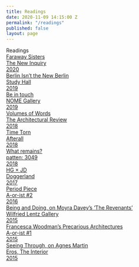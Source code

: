 ```yaml
---
title: Readings
date: 2020-11-09 14:15:00 Z
permalink: "/readings"
published: false
layout: page
---
```


<div class="sw-row">
	<div class="sw-heading">Readings</div>
</div>

<div class="sw-row">
	<a href="https://thenewinquiry.com/faraway-sisters/">
	<div class="sw-title">Faraway Sisters</div>
	<div class="sw-publication">The New Inquiry</div>
	<div class="sw-year">2020</div>
	</a>
</div> 

<div class="sw-row">
	<a href="https://www.patreon.com/posts/berlin-isnt-new-28469271">
	<div class="sw-title">Berlin Isn’t the New Berlin</div>
	<div class="sw-publication">Study Hall</div>
	<div class="sw-year">2019</div>
	</a>
</div> 

<div class="sw-row">
	<a href="http://nomegallery.com/chapter/be-in-touch/?exh=2444&order=0&fbclid=IwAR2QN5v4raWqVgeE-aDUYPn-RhFJSer4jSGR8NXeU2o8dPZOB3WaN-jY8f0">
	<div class="sw-title">Be in touch</div>
	<div class="sw-publication">NOME Gallery</div>
	<div class="sw-year">2019</div>
	</a>
</div> 

<div class="sw-row">
	<a href="https://www.architectural-review.com/magazines/the-ar-december-2018/january-2019-book-issue/10038331.article?blocktitle=Latest-issue&contentID=17899">
	<div class="sw-title">Volumes of Words</div>
	<div class="sw-publication">The Architectural Review</div>
	<div class="sw-year">2018</div>
	</a>
</div> 

<div class="sw-row">
	<a href="https://www.afterall.org/journal/issue.46/time-torn">
	<div class="sw-title">Time Torn</div>
	<div class="sw-publication">Afterall</div>
	<div class="sw-year">2018</div>
	</a>
</div> 


<div class="sw-row">
	<a href="https://issuu.com/555-5555/docs/patten-3049">
	<div class="sw-title">What remains?</div>
	<div class="sw-publication">patten: 3049</div>
	<div class="sw-year">2018</div>
	</a>
</div> 

<div class="sw-row">
	<a href="/docs/HGxJD.pdf">
	<div class="sw-title">HG &times; JD</div>
	<div class="sw-publication">Doggerland</div>
	<div class="sw-year">2017</div>
	</a>
</div>

<div class="sw-row">
	<a href="/docs/period-piece.pdf">
	<div class="sw-title">Period Piece</div>
	<div class="sw-publication">A-or-ist #2</div>
	<div class="sw-year">2016</div>
	</a>
</div>

<div class="sw-row">
	<a href="/docs/BeingandDoing_LesRevenants.pdf">
	<div class="sw-title">Being and Doing, on Moyra Davey’s
 ‘The Revenants’</div>
	<div class="sw-publication">Wilfried Lentz Gallery</div>
	<div class="sw-year">2015</div>
	</a>
</div>

<div class="sw-row">
	<a href="/docs/Francesca-Woodmans-Precarious-Architectures.pdf">
	<div class="sw-title">Francesca Woodman’s Precarious Architectures</div>
	<div class="sw-publication">A-or-ist #1</div>
	<div class="sw-year">2015</div>
	</a>
</div>

<div class="sw-row">
	<a href="/docs/SeeingThroughEROS.pdf">
	<div class="sw-title">Seeing Through, on Agnes Martin</div>
	<div class="sw-publication">Eros, The Interior</div>
	<div class="sw-year">2015</div>
	</a>
</div>

